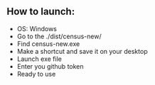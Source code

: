 ## How to launch:

* OS: Windows
* Go to the ./dist/census-new/
* Find census-new.exe
* Make a shortcut and save it on your desktop
* Launch exe file
* Enter you github token
* Ready to use
